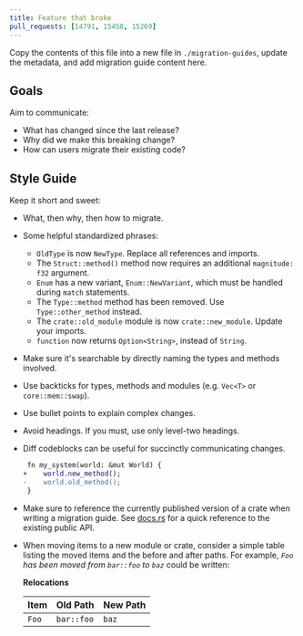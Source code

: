 ```yaml
---
title: Feature that broke
pull_requests: [14791, 15458, 15269]
---
```


Copy the contents of this file into a new file in `./migration-guides`, update the metadata, and add migration guide content here.

## Goals

Aim to communicate:

- What has changed since the last release?
- Why did we make this breaking change?
- How can users migrate their existing code?

## Style Guide

Keep it short and sweet:

- What, then why, then how to migrate.
- Some helpful standardized phrases:
  - `OldType` is now `NewType`. Replace all references and imports.
  - The `Struct::method()` method now requires an additional `magnitude: f32` argument.
  - `Enum` has a new variant, `Enum::NewVariant`, which must be handled during `match` statements.
  - The `Type::method` method has been removed. Use `Type::other_method` instead.
  - The `crate::old_module` module is now `crate::new_module`. Update your imports.
  - `function` now returns `Option<String>`, instead of `String`.
- Make sure it's searchable by directly naming the types and methods involved.
- Use backticks for types, methods and modules (e.g. `Vec<T>` or `core::mem::swap`).
- Use bullet points to explain complex changes.
- Avoid headings. If you must, use only level-two headings.
- Diff codeblocks can be useful for succinctly communicating changes.
  
  ```diff
   fn my_system(world: &mut World) {
  +    world.new_method();
  -    world.old_method();
   }
  ```
  
- Make sure to reference the currently published version of a crate when writing a migration guide.
  See [docs.rs](https://docs.rs/) for a quick reference to the existing public API.
- When moving items to a new module or crate, consider a simple table listing
  the moved items and the before and after paths.
  For example, _`Foo` has been moved from `bar::foo` to `baz`_ could be written:
  
  **Relocations**
  
  | Item                         | Old Path                       | New Path                       |
  | ---------------------------- | ------------------------------ | ------------------------------ |
  | `Foo`                        | `bar::foo`                     | `baz`                          |
